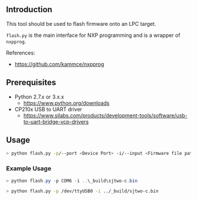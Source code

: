 ## Introduction

This tool should be used to flash firmware onto an LPC target.

`flash.py` is the main interface for NXP programming and is a wrapper of `nxpprog`.

References:
- https://github.com/kammce/nxpprog

## Prerequisites

- Python 2.7.x or 3.x.x
    - https://www.python.org/downloads
- CP210x USB to UART driver
    - https://www.silabs.com/products/development-tools/software/usb-to-uart-bridge-vcp-drivers

## Usage

```bash
> python flash.py -p/--port <Device Port> -i/--input <Firmware file path (.bin)>
```

### Example Usage

```powershell
> python flash.py -p COM6 -i ..\_build\sjtwo-c.bin
```

```bash
> python flash.py -p /dev/ttyUSB0 -i ../_build/sjtwo-c.bin
```
